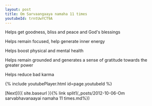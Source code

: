 ```yaml
---
layout: post
title: Om Sarvaangaaya namaha 11 times
youtubeId: trntUwYCT9A
---
```

 
 
Helps get goodness, bliss and peace and God's blessings
 
Helps remain focused, help generate inner energy 
 
Helps boost physical and mental health 
 
Helps remain grounded and generates a sense of gratitude towards the greater power 
 
Helps reduce bad karma
 
 
 
 


{% include youtubePlayer.html id=page.youtubeId %}
 
[Next]({{ site.baseurl }}{% link  split1/_posts/2012-10-06-Om sarvabhavanaayai namaha 11 times.md%})
 
